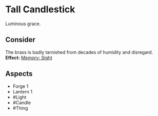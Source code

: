 # Tall Candlestick
Luminous grace.
## Consider
The brass is badly tarnished from decades of humidity and disregard.<br>**Effect:** [Memory: Sight](https://uadaf.theevilroot.xyz/rowenarium/element/mem.sight)
## Aspects
- Forge 1
- Lantern 1
- #Light 
- #Candle
- #Thing